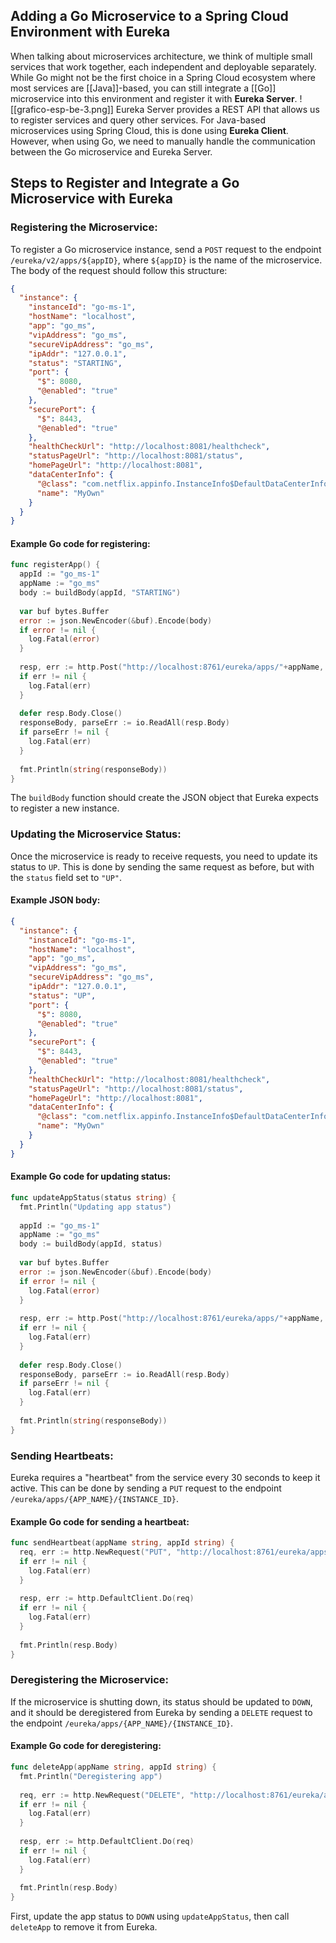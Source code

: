 ## Adding a Go Microservice to a Spring Cloud Environment with Eureka
When talking about microservices architecture, we think of multiple small services that work together, each independent and deployable separately. While Go might not be the first choice in a Spring Cloud ecosystem where most services are [[Java]]-based, you can still integrate a [[Go]] microservice into this environment and register it with **Eureka Server**.
![[grafico-esp-be-3.png]]
Eureka Server provides a REST API that allows us to register services and query other services. For Java-based microservices using Spring Cloud, this is done using **Eureka Client**. However, when using Go, we need to manually handle the communication between the Go microservice and Eureka Server.
## Steps to Register and Integrate a Go Microservice with Eureka
### Registering the Microservice:
To register a Go microservice instance, send a `POST` request to the endpoint `/eureka/v2/apps/${appID}`, where `${appID}` is the name of the microservice.
The body of the request should follow this structure:
```json
{
  "instance": {
    "instanceId": "go-ms-1",
    "hostName": "localhost",
    "app": "go_ms",
    "vipAddress": "go_ms",
    "secureVipAddress": "go_ms",
    "ipAddr": "127.0.0.1",
    "status": "STARTING",
    "port": {
      "$": 8080,
      "@enabled": "true"
    },
    "securePort": {
      "$": 8443,
      "@enabled": "true"
    },
    "healthCheckUrl": "http://localhost:8081/healthcheck",
    "statusPageUrl": "http://localhost:8081/status",
    "homePageUrl": "http://localhost:8081",
    "dataCenterInfo": {
      "@class": "com.netflix.appinfo.InstanceInfo$DefaultDataCenterInfo",
      "name": "MyOwn"
    }
  }
}
```
#### Example Go code for registering:
```go
func registerApp() {
  appId := "go_ms-1"
  appName := "go_ms"
  body := buildBody(appId, "STARTING")
  
  var buf bytes.Buffer
  error := json.NewEncoder(&buf).Encode(body)
  if error != nil {
    log.Fatal(error)
  }
  
  resp, err := http.Post("http://localhost:8761/eureka/apps/"+appName, "application/json", &buf)
  if err != nil {
    log.Fatal(err)
  }
  
  defer resp.Body.Close()
  responseBody, parseErr := io.ReadAll(resp.Body)
  if parseErr != nil {
    log.Fatal(err)
  }
  
  fmt.Println(string(responseBody))
}
```
The `buildBody` function should create the JSON object that Eureka expects to register a new instance.
### Updating the Microservice Status:
Once the microservice is ready to receive requests, you need to update its status to `UP`. This is done by sending the same request as before, but with the `status` field set to `"UP"`.
#### Example JSON body:
```json
{
  "instance": {
    "instanceId": "go-ms-1",
    "hostName": "localhost",
    "app": "go_ms",
    "vipAddress": "go_ms",
    "secureVipAddress": "go_ms",
    "ipAddr": "127.0.0.1",
    "status": "UP",
    "port": {
      "$": 8080,
      "@enabled": "true"
    },
    "securePort": {
      "$": 8443,
      "@enabled": "true"
    },
    "healthCheckUrl": "http://localhost:8081/healthcheck",
    "statusPageUrl": "http://localhost:8081/status",
    "homePageUrl": "http://localhost:8081",
    "dataCenterInfo": {
      "@class": "com.netflix.appinfo.InstanceInfo$DefaultDataCenterInfo",
      "name": "MyOwn"
    }
  }
}
```
#### Example Go code for updating status:
```go
func updateAppStatus(status string) {
  fmt.Println("Updating app status")
  
  appId := "go_ms-1"
  appName := "go_ms"
  body := buildBody(appId, status)
  
  var buf bytes.Buffer
  error := json.NewEncoder(&buf).Encode(body)
  if error != nil {
    log.Fatal(error)
  }
  
  resp, err := http.Post("http://localhost:8761/eureka/apps/"+appName, "application/json", &buf)
  if err != nil {
    log.Fatal(err)
  }
  
  defer resp.Body.Close()
  responseBody, parseErr := io.ReadAll(resp.Body)
  if parseErr != nil {
    log.Fatal(err)
  }
  
  fmt.Println(string(responseBody))
}
```
### Sending Heartbeats:
Eureka requires a "heartbeat" from the service every 30 seconds to keep it active. This can be done by sending a `PUT` request to the endpoint `/eureka/apps/{APP_NAME}/{INSTANCE_ID}`.
#### Example Go code for sending a heartbeat:
```go
func sendHeartbeat(appName string, appId string) {
  req, err := http.NewRequest("PUT", "http://localhost:8761/eureka/apps/"+appName+"/"+appId, nil)
  if err != nil {
    log.Fatal(err)
  }
  
  resp, err := http.DefaultClient.Do(req)
  if err != nil {
    log.Fatal(err)
  }
  
  fmt.Println(resp.Body)
}
```
### Deregistering the Microservice:
If the microservice is shutting down, its status should be updated to `DOWN`, and it should be deregistered from Eureka by sending a `DELETE` request to the endpoint `/eureka/apps/{APP_NAME}/{INSTANCE_ID}`.
#### Example Go code for deregistering:
```go
func deleteApp(appName string, appId string) {
  fmt.Println("Deregistering app")
  
  req, err := http.NewRequest("DELETE", "http://localhost:8761/eureka/apps/"+appName+"/"+appId, nil)
  if err != nil {
    log.Fatal(err)
  }
  
  resp, err := http.DefaultClient.Do(req)
  if err != nil {
    log.Fatal(err)
  }
  
  fmt.Println(resp.Body)
}
```
First, update the app status to `DOWN` using `updateAppStatus`, then call `deleteApp` to remove it from Eureka.
